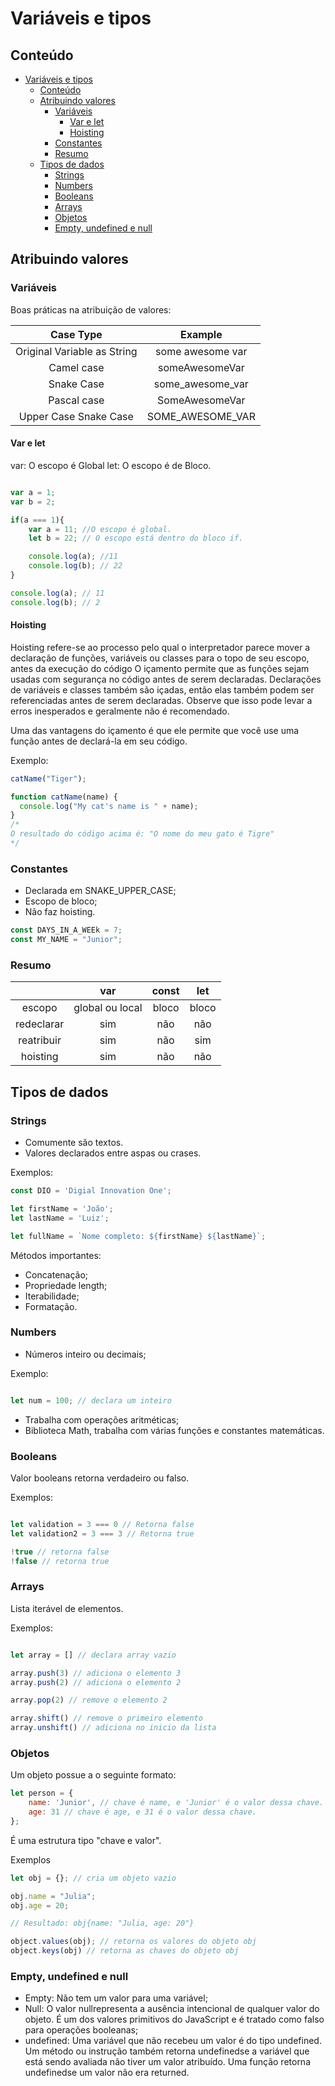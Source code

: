 # Variáveis e tipos

## Conteúdo

- [Variáveis e tipos](#variáveis-e-tipos)
  - [Conteúdo](#conteúdo)
  - [Atribuindo valores](#atribuindo-valores)
    - [Variáveis](#variáveis)
      - [Var e let](#var-e-let)
      - [Hoisting](#hoisting)
    - [Constantes](#constantes)
    - [Resumo](#resumo)
  - [Tipos de dados](#tipos-de-dados)
    - [Strings](#strings)
    - [Numbers](#numbers)
    - [Booleans](#booleans)
    - [Arrays](#arrays)
    - [Objetos](#objetos)
    - [Empty, undefined e null](#empty-undefined-e-null)

## Atribuindo valores

### Variáveis

Boas práticas na atribuição de valores:

|        **Case Type**        |    **Example**   |
|:---------------------------:|:----------------:|
| Original Variable as String | some awesome var |
|          Camel case         |  someAwesomeVar  |
|          Snake Case         | some_awesome_var |
|         Pascal case         |  SomeAwesomeVar  |
|    Upper Case Snake Case    | SOME_AWESOME_VAR |

#### Var e let

var: O escopo é Global
let: O escopo é de Bloco.

```javascript

var a = 1;
var b = 2;

if(a === 1){
    var a = 11; //O escopo é global.
    let b = 22; // O escopo está dentro do bloco if.

    console.log(a); //11
    console.log(b); // 22
}

console.log(a); // 11
console.log(b); // 2

```

#### Hoisting
Hoisting refere-se ao processo pelo qual o interpretador parece mover a declaração de funções, variáveis ​​ou classes para o topo de seu escopo, antes da execução do código O içamento permite que as funções sejam usadas com segurança no código antes de serem declaradas. Declarações de variáveis ​​e classes também são içadas, então elas também podem ser referenciadas antes de serem declaradas. Observe que isso pode levar a erros inesperados e geralmente não é recomendado.

Uma das vantagens do içamento é que ele permite que você use uma função antes de declará-la em seu código.

Exemplo:
```javascript
catName("Tiger");

function catName(name) {
  console.log("My cat's name is " + name);
}
/*
O resultado do código acima é: "O nome do meu gato é Tigre"
*/


```

### Constantes

- Declarada em SNAKE_UPPER_CASE;
- Escopo de bloco;
- Não faz hoisting.

```javascript
const DAYS_IN_A_WEEk = 7;
const MY_NAME = "Junior";

```

### Resumo

|            |     **var**     | **const** | **let** |
|:----------:|:---------------:|:---------:|:-------:|
|   escopo   | global ou local |   bloco   |  bloco  |
| redeclarar |       sim       |    não    |   não   |
| reatribuir |       sim       |    não    |   sim   |
|  hoisting  |       sim       |    não    |   não   |


## Tipos de dados
### Strings
- Comumente são textos.
- Valores declarados entre aspas ou crases.


Exemplos:
```javascript
const DIO = 'Digial Innovation One';

let firstName = 'João';
let lastName = 'Luiz';

let fullName = `Nome completo: ${firstName} ${lastName}`;

```

Métodos importantes:
- Concatenação;
- Propriedade length;
- Iterabilidade;
- Formatação.

### Numbers

- Números inteiro ou decimais;

Exemplo:
```javascript

let num = 100; // declara um inteiro

```
- Trabalha com operações aritméticas;
- Biblioteca Math, trabalha com várias funções e constantes matemáticas.

### Booleans

Valor booleans retorna verdadeiro ou falso.

Exemplos:
```javascript

let validation = 3 === 0 // Retorna false
let validation2 = 3 === 3 // Retorna true

!true // retorna false
!false // retorna true

```

### Arrays

Lista iterável de elementos.

Exemplos:
```javascript

let array = [] // declara array vazio

array.push(3) // adiciona o elemento 3 
array.push(2) // adiciona o elemento 2 

array.pop(2) // remove o elemento 2 

array.shift() // remove o primeiro elemento
array.unshift() // adiciona no inicio da lista
```

### Objetos

Um objeto possue a o seguinte formato:

```javascript
let person = {
    name: 'Junior', // chave é name, e 'Junior' é o valor dessa chave.
    age: 31 // chave é age, e 31 é o valor dessa chave.
};
```

É uma estrutura tipo "chave e valor".

Exemplos
```javascript
let obj = {}; // cria um objeto vazio

obj.name = "Julia";
obj.age = 20;

// Resultado: obj{name: "Julia, age: 20"}

object.values(obj); // retorna os valores do objeto obj
object.keys(obj) // retorna as chaves do objeto obj

```

### Empty, undefined e null

- Empty: Não tem um valor para uma variável;
- Null: O valor nullrepresenta a ausência intencional de qualquer valor do objeto. É um dos valores primitivos do JavaScript e é tratado como falso para operações booleanas;
- undefined: Uma variável que não recebeu um valor é do tipo undefined. Um método ou instrução também retorna undefinedse a variável que está sendo avaliada não tiver um valor atribuído. Uma função retorna undefinedse um valor não era returned.